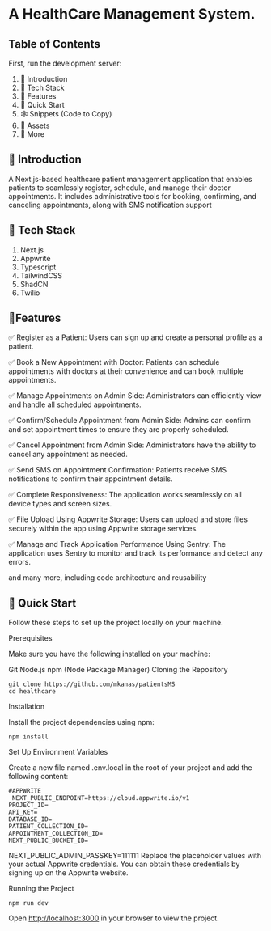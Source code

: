 # A HealthCare Management System.

## Table of Contents

First, run the development server:

1. 🤖 Introduction
2. 🔑 Tech Stack
3. 🔋 Features
4. 🤸 Quick Start
5. 🕸️ Snippets (Code to Copy)
6. 🔗 Assets
7. 📂 More

## 🤖 Introduction
A Next.js-based healthcare patient management application that enables patients to seamlessly register, schedule, and manage their doctor appointments. It includes administrative tools for booking, confirming, and canceling appointments, along with SMS notification support

## 🔑 Tech Stack
1. Next.js
2. Appwrite
3. Typescript
4. TailwindCSS
5. ShadCN
6. Twilio

## 🔋Features

 ✅ Register as a Patient: Users can sign up and create a personal profile as a patient.

 ✅ Book a New Appointment with Doctor: Patients can schedule appointments with doctors at their convenience and can book multiple appointments.

 ✅ Manage Appointments on Admin Side: Administrators can efficiently view and handle all scheduled appointments.

 ✅ Confirm/Schedule Appointment from Admin Side: Admins can confirm and set appointment times to ensure they are properly scheduled.

 ✅ Cancel Appointment from Admin Side: Administrators have the ability to cancel any appointment as needed.

 ✅ Send SMS on Appointment Confirmation: Patients receive SMS notifications to confirm their appointment details.

 ✅ Complete Responsiveness: The application works seamlessly on all device types and screen sizes.

 ✅ File Upload Using Appwrite Storage: Users can upload and store files securely within the app using Appwrite storage services.

 ✅ Manage and Track Application Performance Using Sentry: The application uses Sentry to monitor and track its performance and detect any errors.

and many more, including code architecture and reusability

## 🤸 Quick Start
Follow these steps to set up the project locally on your machine.

Prerequisites

Make sure you have the following installed on your machine:

Git
Node.js
npm (Node Package Manager)
Cloning the Repository
```
git clone https://github.com/mkanas/patientsMS
cd healthcare
```
Installation

Install the project dependencies using npm:
```
npm install
```
Set Up Environment Variables

Create a new file named .env.local in the root of your project and add the following content:
```
#APPWRITE
 NEXT_PUBLIC_ENDPOINT=https://cloud.appwrite.io/v1
PROJECT_ID=
API_KEY=
DATABASE_ID=
PATIENT_COLLECTION_ID=
APPOINTMENT_COLLECTION_ID=
NEXT_PUBLIC_BUCKET_ID=
```

NEXT_PUBLIC_ADMIN_PASSKEY=111111
Replace the placeholder values with your actual Appwrite credentials. You can obtain these credentials by signing up on the Appwrite website.

Running the Project
```
npm run dev
```
Open <http://localhost:3000> in your browser to view the project.
